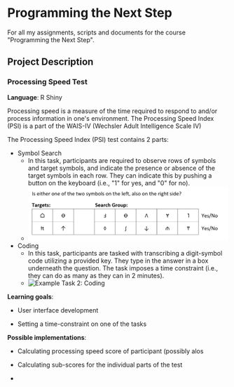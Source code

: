 # Programming the Next Step

For all my assignments, scripts and documents for the course "Programming the Next Step".

## Project Description

### **Processing Speed Test**

**Language**: R Shiny

Processing speed is a measure of the time required to respond to and/or process information in one's environment. The Processing Speed Index (PSI) is a part of the WAIS-IV (Wechsler Adult Intelligence Scale IV)

The Processing Speed Index (PSI) test contains 2 parts:

-   Symbol Search
    -   In this task, participants are required to observe rows of symbols and target symbols, and indicate the presence or absence of the target symbols in each row. They can indicate this by pushing a button on the keyboard (i.e., "1" for yes, and "0" for no).
    -   ![Example Task 1: Symbol Search](images/Symbol%20Search.png)
-   Coding
    -   In this task, participants are tasked with transcribing a digit-symbol code utilizing a provided key. They type in the answer in a box underneath the question. The task imposes a time constraint (i.e., they can do as many as they can in 2 minutes).
    -   ![Example Task 2: Coding](images/Coding-02.png)

**Learning goals**:

-   User interface development

-   Setting a time-constraint on one of the tasks

**Possible implementations**:

-   Calculating processing speed score of participant (possibly alos

-   Calculating sub-scores for the individual parts of the test

-   
